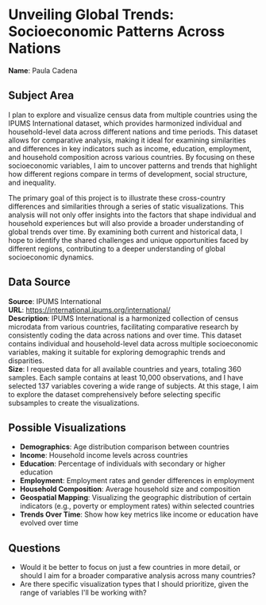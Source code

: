 # Unveiling Global Trends: Socioeconomic Patterns Across Nations

**Name**: Paula Cadena

## Subject Area
I plan to explore and visualize census data from multiple countries using the IPUMS International dataset, which provides harmonized individual and household-level data across different nations and time periods. This dataset allows for comparative analysis, making it ideal for examining similarities and differences in key indicators such as income, education, employment, and household composition across various countries. By focusing on these socioeconomic variables, I aim to uncover patterns and trends that highlight how different regions compare in terms of development, social structure, and inequality.

The primary goal of this project is to illustrate these cross-country differences and similarities through a series of static visualizations. This analysis will not only offer insights into the factors that shape individual and household experiences but will also provide a broader understanding of global trends over time. By examining both current and historical data, I hope to identify the shared challenges and unique opportunities faced by different regions, contributing to a deeper understanding of global socioeconomic dynamics.

## Data Source
**Source**: IPUMS International  
**URL**: https://international.ipums.org/international/  
**Description**: IPUMS International is a harmonized collection of census microdata from various countries, facilitating comparative research by consistently coding the data across nations and over time. This dataset contains individual and household-level data across multiple socioeconomic variables, making it suitable for exploring demographic trends and disparities.  
**Size**: I requested data for all available countries and years, totaling 360 samples. Each sample contains at least 10,000 observations, and I have selected 137 variables covering a wide range of subjects. At this stage, I aim to explore the dataset comprehensively before selecting specific subsamples to create the visualizations.

## Possible Visualizations
- **Demographics**: Age distribution comparison between countries
- **Income**: Household income levels across countries
- **Education**: Percentage of individuals with secondary or higher education
- **Employment**: Employment rates and gender differences in employment
- **Household Composition**: Average household size and composition
- **Geospatial Mapping**: Visualizing the geographic distribution of certain indicators (e.g., poverty or employment rates) within selected countries
- **Trends Over Time**: Show how key metrics like income or education have evolved over time

## Questions
- Would it be better to focus on just a few countries in more detail, or should I aim for a broader comparative analysis across many countries?
- Are there specific visualization types that I should prioritize, given the range of variables I'll be working with?

